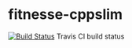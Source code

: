 fitnesse-cppslim
================

[![Build Status](https://travis-ci.org/Kosta-Github/fitnesse-cppslim.png)](https://travis-ci.org/Kosta-Github/fitnesse-cppslim) Travis CI build status
